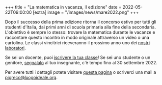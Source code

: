 +++
title = "La matematica in vacanza, II edizione"
date = 2022-05-22T09:00:00
[extra]
image = "/images/news/mare2022.png"
+++

Dopo il successo della prima edizione ritorna il concorso estivo per tutti gli studenti d'Italia, dai primi anni di scuola primaria alla fine della secondaria.
L'obiettivo è sempre lo stesso: trovare la matematica durante le vacanze e raccontare questo incontro in modo
originale attraverso un video o una cartolina. 
Le classi vincitrici riceveranno il prossimo anno uno dei [nostri laboratori][3].

Se sei un docente, puoi [iscrivere la tua classe][2]! 
Se sei uno studente o un genitore, [segnalalo][1] al tuo insegnante, c'è tempo fino al 30 settembre 2022.

Per avere tutti i dettagli potete visitare [questa pagina][1] o scriverci una mail a [pigreco@luogoideale.org][4].

[1]: /concorso-estivo/2022
[2]: https://forms.gle/L9sohn1gBpfHyY3h9
[3]: /concorso-estivo/laboratori-2022
[4]: mailto:pigreco@luogoideale.org
